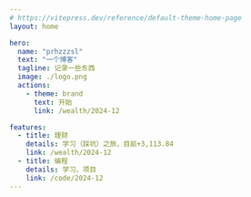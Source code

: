```yaml
---
# https://vitepress.dev/reference/default-theme-home-page
layout: home

hero:
  name: "prhzzzsl"
  text: "一个博客"
  tagline: 记录一些东西
  image: ./logo.png
  actions:
    - theme: brand
      text: 开始
      link: /wealth/2024-12

features:
  - title: 理财
    details: 学习（踩坑）之旅，目前+3,113.84
    link: /wealth/2024-12
  - title: 编程
    details: 学习、项目
    link: /code/2024-12
---
```


